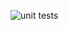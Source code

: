 ![unit tests](https://github.com/thisismattmiller/meta-vane/actions/workflows/node.js.yml/badge.svg)

